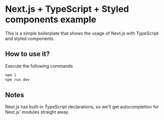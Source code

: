 # Next.js + TypeScript + Styled components example

This is a simple boilerplate that shows the usage of Next.js with TypeScript and styled components.

## How to use it?

Execute the following commands

```bash
npm i
npm run dev
```

## Notes

Next.js has built-in TypeScript declarations, so we'll get autocompletion for Next.js' modules straight away.
